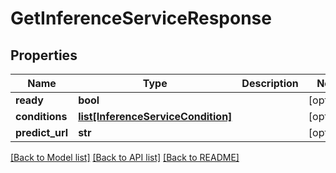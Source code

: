 # GetInferenceServiceResponse

## Properties
Name | Type | Description | Notes
------------ | ------------- | ------------- | -------------
**ready** | **bool** |  | [optional] 
**conditions** | [**list[InferenceServiceCondition]**](InferenceServiceCondition.md) |  | [optional] 
**predict_url** | **str** |  | [optional] 

[[Back to Model list]](../README.md#documentation-for-models) [[Back to API list]](../README.md#documentation-for-api-endpoints) [[Back to README]](../README.md)


